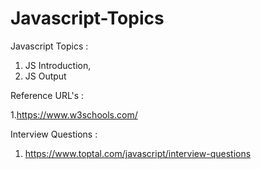 # Javascript-Topics

Javascript Topics :
1. JS Introduction,
2. JS Output

Reference URL's :

 1.https://www.w3schools.com/

Interview Questions :

 1. https://www.toptal.com/javascript/interview-questions
